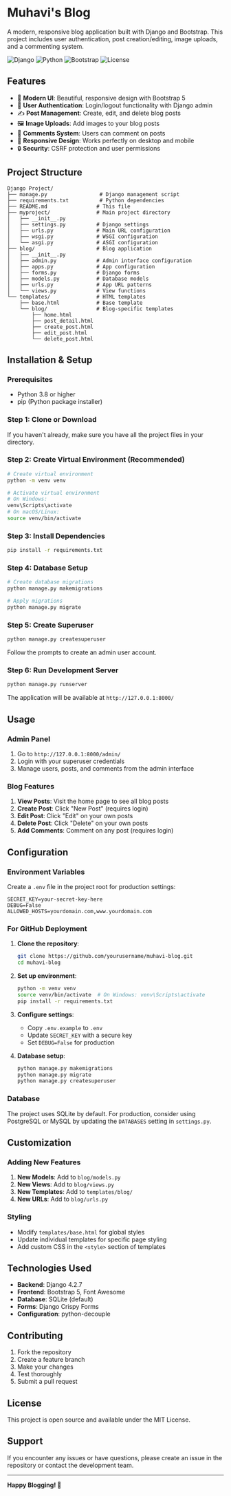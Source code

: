 # Muhavi's Blog

A modern, responsive blog application built with Django and Bootstrap. This project includes user authentication, post creation/editing, image uploads, and a commenting system.

![Django](https://img.shields.io/badge/Django-4.2.7-green)
![Python](https://img.shields.io/badge/Python-3.8+-blue)
![Bootstrap](https://img.shields.io/badge/Bootstrap-5.3.0-purple)
![License](https://img.shields.io/badge/License-MIT-yellow)

## Features

- 🚀 **Modern UI**: Beautiful, responsive design with Bootstrap 5
- 👤 **User Authentication**: Login/logout functionality with Django admin
- ✍️ **Post Management**: Create, edit, and delete blog posts
- 🖼️ **Image Uploads**: Add images to your blog posts
- 💬 **Comments System**: Users can comment on posts
- 📱 **Responsive Design**: Works perfectly on desktop and mobile
- 🔒 **Security**: CSRF protection and user permissions

## Project Structure

```
Django Project/
├── manage.py                 # Django management script
├── requirements.txt          # Python dependencies
├── README.md                # This file
├── myproject/               # Main project directory
│   ├── __init__.py
│   ├── settings.py          # Django settings
│   ├── urls.py              # Main URL configuration
│   ├── wsgi.py              # WSGI configuration
│   └── asgi.py              # ASGI configuration
├── blog/                    # Blog application
│   ├── __init__.py
│   ├── admin.py             # Admin interface configuration
│   ├── apps.py              # App configuration
│   ├── forms.py             # Django forms
│   ├── models.py            # Database models
│   ├── urls.py              # App URL patterns
│   └── views.py             # View functions
└── templates/               # HTML templates
    ├── base.html            # Base template
    └── blog/                # Blog-specific templates
        ├── home.html
        ├── post_detail.html
        ├── create_post.html
        ├── edit_post.html
        └── delete_post.html
```

## Installation & Setup

### Prerequisites

- Python 3.8 or higher
- pip (Python package installer)

### Step 1: Clone or Download

If you haven't already, make sure you have all the project files in your directory.

### Step 2: Create Virtual Environment (Recommended)

```bash
# Create virtual environment
python -m venv venv

# Activate virtual environment
# On Windows:
venv\Scripts\activate
# On macOS/Linux:
source venv/bin/activate
```

### Step 3: Install Dependencies

```bash
pip install -r requirements.txt
```

### Step 4: Database Setup

```bash
# Create database migrations
python manage.py makemigrations

# Apply migrations
python manage.py migrate
```

### Step 5: Create Superuser

```bash
python manage.py createsuperuser
```

Follow the prompts to create an admin user account.

### Step 6: Run Development Server

```bash
python manage.py runserver
```

The application will be available at `http://127.0.0.1:8000/`

## Usage

### Admin Panel

1. Go to `http://127.0.0.1:8000/admin/`
2. Login with your superuser credentials
3. Manage users, posts, and comments from the admin interface

### Blog Features

1. **View Posts**: Visit the home page to see all blog posts
2. **Create Post**: Click "New Post" (requires login)
3. **Edit Post**: Click "Edit" on your own posts
4. **Delete Post**: Click "Delete" on your own posts
5. **Add Comments**: Comment on any post (requires login)

## Configuration

### Environment Variables

Create a `.env` file in the project root for production settings:

```env
SECRET_KEY=your-secret-key-here
DEBUG=False
ALLOWED_HOSTS=yourdomain.com,www.yourdomain.com
```

### For GitHub Deployment

1. **Clone the repository**:
   ```bash
   git clone https://github.com/yourusername/muhavi-blog.git
   cd muhavi-blog
   ```

2. **Set up environment**:
   ```bash
   python -m venv venv
   source venv/bin/activate  # On Windows: venv\Scripts\activate
   pip install -r requirements.txt
   ```

3. **Configure settings**:
   - Copy `.env.example` to `.env`
   - Update `SECRET_KEY` with a secure key
   - Set `DEBUG=False` for production

4. **Database setup**:
   ```bash
   python manage.py makemigrations
   python manage.py migrate
   python manage.py createsuperuser
   ```

### Database

The project uses SQLite by default. For production, consider using PostgreSQL or MySQL by updating the `DATABASES` setting in `settings.py`.

## Customization

### Adding New Features

1. **New Models**: Add to `blog/models.py`
2. **New Views**: Add to `blog/views.py`
3. **New Templates**: Add to `templates/blog/`
4. **New URLs**: Add to `blog/urls.py`

### Styling

- Modify `templates/base.html` for global styles
- Update individual templates for specific page styling
- Add custom CSS in the `<style>` section of templates

## Technologies Used

- **Backend**: Django 4.2.7
- **Frontend**: Bootstrap 5, Font Awesome
- **Database**: SQLite (default)
- **Forms**: Django Crispy Forms
- **Configuration**: python-decouple

## Contributing

1. Fork the repository
2. Create a feature branch
3. Make your changes
4. Test thoroughly
5. Submit a pull request

## License

This project is open source and available under the MIT License.

## Support

If you encounter any issues or have questions, please create an issue in the repository or contact the development team.

---

**Happy Blogging! 🚀**
